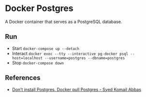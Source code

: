 # Docker Postgres
A Docker container that serves as a PostgreSQL database.

## Run
* Start `docker-compose up --detach`
* Interact `docker exec --tty --interactive pg-docker psql --host=localhost --username=postgres --dbname=postgres`
* Stop `docker-compose down`

## References
* [Don’t install Postgres. Docker pull Postgres - Syed Komail Abbas](https://hackernoon.com/dont-install-postgres-docker-pull-postgres-bee20e200198)